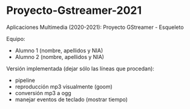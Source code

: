 # Proyecto-Gstreamer-2021

Aplicaciones Multimedia (2020-2021): Proyecto GStreamer - Esqueleto

Equipo:
- Alumno 1 (nombre, apellidos y NIA)
- Alumno 2 (nombre, apellidos y NIA)

Versión implementada (dejar sólo las líneas que procedan):
- pipeline
- reproducción mp3 visualmente (goom)
- conversión mp3 a ogg
- manejar eventos de teclado (mostrar tiempo)
